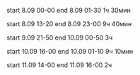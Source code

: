 start 8.09 00-00
end 8.09 01-30
1ч 30мин

start 8.09 13-20
end 8.09 23-00
9ч 40мин

start 9.09 21-50
end 10.09 00-50
3ч

start 10.09 16-00 
end 10.09 01-10
9ч 10мин

start 11.09 14-00
end 11.09 16-00
2ч
